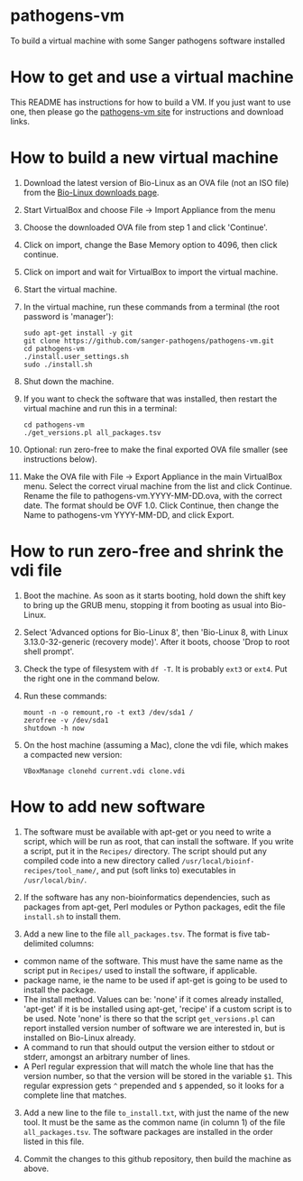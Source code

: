 pathogens-vm
============

To build a virtual machine with some Sanger pathogens software installed


How to get and use a virtual machine
====================================

This README has instructions for how to build a VM. If you just want
to use one, then please go the
[pathogens-vm site](http://sanger-pathogens.github.io/pathogens-vm)
for instructions and download links.


How to build a new virtual machine
==================================

1. Download the latest version of Bio-Linux
as an OVA file (not an ISO file) from the
[Bio-Linux downloads page](http://environmentalomics.org/bio-linux-download/).
2. Start VirtualBox and choose File -> Import Appliance from the menu
3. Choose the downloaded OVA file from step 1 and click 'Continue'.
4. Click on import, change the Base Memory option to 4096, then click
continue.
5. Click on import and wait for VirtualBox to import the virtual machine.
6. Start the virtual machine.
7. In the virtual machine, run these commands from a terminal
(the root password is 'manager'):

    ```
    sudo apt-get install -y git
    git clone https://github.com/sanger-pathogens/pathogens-vm.git
    cd pathogens-vm
    ./install.user_settings.sh
    sudo ./install.sh
    ```

8. Shut down the machine.
9. If you want to check the software that was installed, then restart
the virtual machine and run this in a terminal:

    ```
    cd pathogens-vm
    ./get_versions.pl all_packages.tsv
    ```

10. Optional: run zero-free to make the final exported OVA file smaller
(see instructions below).
11. Make the OVA file with File -> Export Appliance in the main
VirtualBox menu.
Select the correct virual machine from the list
and click Continue. Rename the file to pathogens-vm.YYYY-MM-DD.ova, with
the correct date. The format should be OVF 1.0. Click Continue, then
change the Name to pathogens-vm YYYY-MM-DD, and click Export.


How to run zero-free and shrink the vdi file
============================================

1. Boot the machine. As soon as it starts booting, hold down
the shift key to bring up the GRUB menu, stopping it from
booting as usual into Bio-Linux.
2. Select 'Advanced options for Bio-Linux 8', then
'Bio-Linux 8, with Linux 3.13.0-32-generic (recovery mode)'.
After it boots, choose 'Drop to root shell prompt'.
3. Check the type of filesystem with `df -T`. It is probably
`ext3` or `ext4`. Put the right one in the command below.
4. Run these commands:

    ```
    mount -n -o remount,ro -t ext3 /dev/sda1 /
    zerofree -v /dev/sda1
    shutdown -h now
    ```

5. On the host machine (assuming a Mac), clone the vdi file,
which makes a compacted new version:

    ```
    VBoxManage clonehd current.vdi clone.vdi
    ```

How to add new software
=======================

1. The software must be available with apt-get or you need
to write a script, which will be run as root, 
that can install the software. If you write a script, put
it in the `Recipes/` directory. The script should put any compiled
code into a new directory called `/usr/local/bioinf-recipes/tool_name/`,
and put (soft links to) executables in `/usr/local/bin/`.

2. If the software has any non-bioinformatics dependencies, such
as packages from apt-get, Perl modules or Python packages, edit
the file `install.sh` to install them.

2. Add a new line to the file `all_packages.tsv`. The format is
five tab-delimited columns:
  * common name of the software. This must have the same
    name as the script put in `Recipes/`
    used to install the software, if applicable.
  * package name, ie the name to be used if apt-get is
    going to be used to install the package.
  * The install method. Values can be: 'none' if
    it comes already installed, 'apt-get' if it is
    be installed using apt-get, 'recipe' if a custom
    script is to be used. Note 'none' is there so that
    the script `get_versions.pl` can report installed 
    version number of software we are interested in, but
    is installed on Bio-Linux already.
  * A command to run that should output the version either
    to stdout or stderr, amongst an arbitrary number of lines.
  * A Perl regular expression that will match the whole line 
    that has the version number, so that the version will be stored in
    the variable `$1`. This regular expression gets
    `^` prepended and `$` appended, so it looks for 
    a complete line that matches.

3. Add a new line to the file `to_install.txt`, with just the
name of the new tool. It must be the same as the common name
(in column 1) of the file `all_packages.tsv`. The software
packages are installed in the order listed in this file.

4. Commit the changes to this github repository, then
build the machine as above.


